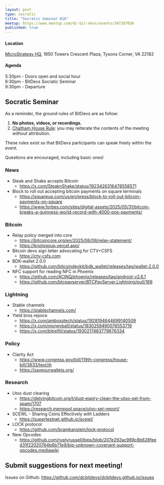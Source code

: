 ```yaml
---
layout: post
type: socratic
title: "Socratic Seminar 016"
meetup: https://www.meetup.com/dc-bit-devs/events/307287036
published: true
---
```

#### Location

[MicroStrategy HQ](https://maps.app.goo.gl/XCpsxraQBHbGP1dC9),
1850 Towers Crescent Plaza, Tysons Corner, VA 22182

#### Agenda

5:30pm - Doors open and social hour<br>
6:30pm - BitDevs Socratic Seminar<br>
9:30pm - Departure

## Socratic Seminar

As a reminder, the ground rules of BitDevs are as follow:

1. **No photos, videos, or recordings.**
2. [Chatham House Rule](https://en.wikipedia.org/wiki/Chatham_House_Rule): you may
   reiterate the contents of the meeting *without* attribution.

These rules exist so that BitDevs participants can speak freely
within the event.

Questions are encouraged, including basic ones!

### News

- Steak and Shake accepts Bitcoin
   - https://x.com/SteaknShake/status/1923426316478558571
- Block to roll out accepting bitcoin payments on square terminals
   - https://squareup.com/us/en/press/block-to-roll-out-bitcoin-payments-on-square
   - https://www.forbes.com/sites/digital-assets/2025/05/31/bitcoin-breaks-a-guinness-world-record-with-4000-pos-payments/

### Bitcoin

- Relay policy merged into core
   - https://bitcoincore.org/en/2025/06/06/relay-statement/
   - https://knotsgoup.vercel.app/
- Bitcoin devs sign letter advocating for CTV+CSFS
   - https://ctv-csfs.com
- BDK-wallet 2.0.0
   - https://github.com/bitcoindevkit/bdk_wallet/releases/tag/wallet-2.0.0
- NFC support for reading NFC in Phoenix
   - https://github.com/ACINQ/phoenix/releases/tag/android-v2.6.1
   - https://github.com/btcpayserver/BTCPayServer.Lightning/pull/169


### Lightning

- Stable channels
   - https://stablechannels.com/
- Yield bros rejoice
   - https://x.com/ambosstech/status/1928194644699140509
   - https://x.com/moneyball/status/1930259490076553719
   - https://x.com/bitrefill/status/1930217463779676334

### Policy

- Clarity Act
   - https://www.congress.gov/bill/119th-congress/house-bill/3633/text/ih
   - https://saveourwallets.org/

### Research

- Utxo dust clearing
   - https://delvingbitcoin.org/t/dust-expiry-clean-the-utxo-set-from-spam/1707
   - https://research.mempool.space/utxo-set-report/
- SCEWL - Sharing Coins Effectively with Ladders
   - https://supertestnet.github.io/scewl/
- LOCK protocol
   - https://github.com/bramkanstein/lock-protocol
- New Opcodes
   - https://github.com/rustyrussell/bips/blob/207e292ac989c8b628feed31f22020764b6b71e9/bip-unknown-covenant-support-opcodes.mediawiki

## Submit suggestions for next meeting!

Issues on Github: <https://github.com/dcbitdevs/dcbitdevs.github.io/issues>
